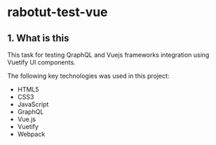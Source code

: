 # rabotut-test-vue

## 1. What is this

This task for testing QraphQL and Vuejs frameworks integration using Vuetify UI components.

The following key technologies was used in this project:
- HTML5
- CSS3
- JavaScript
- GraphQL
- Vue.js
- Vuetify
- Webpack
